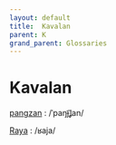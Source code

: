 ```yaml
---
layout: default
title:  Kavalan
parent: K
grand_parent: Glossaries
---
```


# Kavalan


[pangzan](https://en.wiktionary.org/wiki/?curid=7509152)
: /ˈpaŋɟ͡ʝan/

[Raya](https://en.wiktionary.org/wiki/?curid=6111397)
: /ʁaja/

